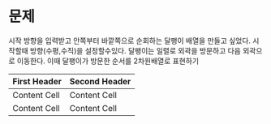 # 문제
시작 방향을 입력받고 안쪽부터 바깥쪽으로 순회하는 달팽이 배열을 만들고 싶었다.
시작할때 방향(수평,수직)을 설정할수있다.
달팽이는 일렬로 외곽을 방문하고 다음 외곽으로 이동한다.
이때 달팽이가 방문한 순서를 2차원배열로 표현하기


| First Header | Second Header |
| ------------ | ------------- |
| Content Cell | Content Cell  |
| Content Cell | Content Cell  |

